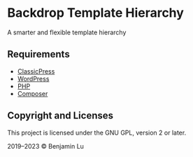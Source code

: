 # Backdrop Template Hierarchy
A smarter and flexible template hierarchy

## Requirements
* [ClassicPress](https://www.classicpress.net)
* [WordPress](https://wordpress.org)
* [PHP](https://www.php.net/releases/7_1_33.php)
* [Composer](https://getcomposer.org)

## Copyright and Licenses
This project is licensed under the GNU GPL, version 2 or later.

2019–2023 © Benjamin Lu